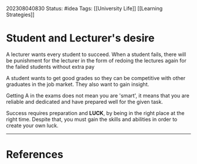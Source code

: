 202308040830
Status: #idea
Tags: [[University Life]] [[Learning Strategies]]
# Student and Lecturer's desire

A lecturer wants every student to succeed.
When a student fails, there will be punishment for the lecturer in the form of redoing the lectures again for the failed students without extra pay

A student wants to get good grades so they can be competitive with other graduates in the job market.
They also want to gain insight.

Getting A in the exams does not mean you are 'smart', it means that you are reliable and dedicated and have prepared well for the given task.

Success requires preparation and **LUCK**, by being in the right place at the right time. Despite that, you must gain the skills and abilities in order to create your own luck.

---
# References